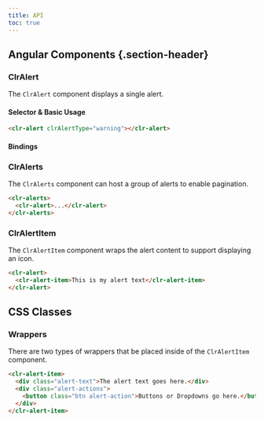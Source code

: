 ```yaml
---
title: API
toc: true
---
```


## Angular Components {.section-header}

### ClrAlert

The `ClrAlert` component displays a single alert.

#### Selector & Basic Usage

```html
<clr-alert clrAlertType="warning"></clr-alert>
```

#### Bindings

<DocComponentApi component="ClrAlert" item="bindings" />

### ClrAlerts

The `ClrAlerts` component can host a group of alerts to enable pagination.

```html
<clr-alerts>
  <clr-alert>...</clr-alert>
</clr-alerts>
```

<DocComponentApi component="ClrAlerts" item="bindings" />

### ClrAlertItem

The `ClrAlertItem` component wraps the alert content to support displaying an icon.

```html
<clr-alert>
  <clr-alert-item>This is my alert text</clr-alert-item>
</clr-alert>
```

## CSS Classes

### Wrappers

There are two types of wrappers that be placed inside of the `ClrAlertItem` component.

```html
<clr-alert-item>
  <div class="alert-text">The alert text goes here.</div>
  <div class="alert-actions">
    <button class="btn alert-action">Buttons or Dropdowns go here.</button>
  </div>
</clr-alert-item>
```

<DocComponentApi component="ClrAlertItem" item="css" />
